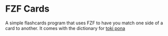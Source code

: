 # FZF Cards
A simple flashcards program that uses FZF to have you match one side of a card to another. It comes with the dictionary for [toki pona](https://en.wikipedia.org/wiki/Toki_Pona)
